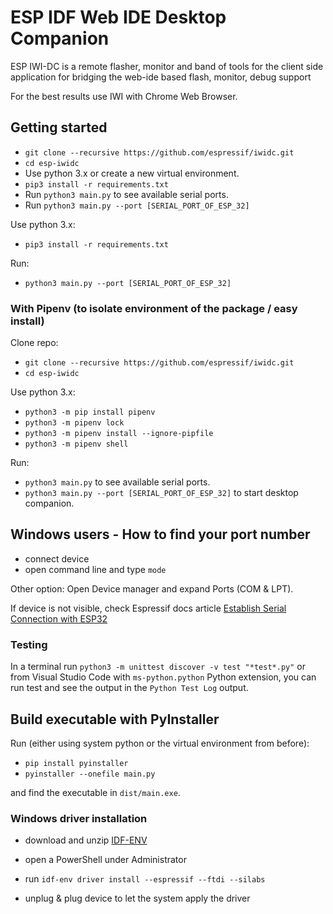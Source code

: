 # ESP IDF Web IDE Desktop Companion

ESP IWI-DC is a remote flasher, monitor and band of tools for the client side application for bridging the web-ide based flash, monitor, debug support

For the best results use IWI with Chrome Web Browser.

## Getting started

- `git clone --recursive https://github.com/espressif/iwidc.git`
- `cd esp-iwidc`
- Use python 3.x or create a new virtual environment.
- `pip3 install -r requirements.txt`
- Run `python3 main.py` to see available serial ports.
- Run `python3 main.py --port [SERIAL_PORT_OF_ESP_32]`

Use python 3.x:
- `pip3 install -r requirements.txt`

Run:
- `python3 main.py --port [SERIAL_PORT_OF_ESP_32]`


### With Pipenv (to isolate environment of the package / easy install)

Clone repo:
- `git clone --recursive https://github.com/espressif/iwidc.git`
- `cd esp-iwidc`

Use python 3.x:
- `python3 -m pip install pipenv`
- `python3 -m pipenv lock`
- `python3 -m pipenv install --ignore-pipfile`
- `python3 -m pipenv shell`

Run:
- `python3 main.py` to see available serial ports.
- `python3 main.py --port [SERIAL_PORT_OF_ESP_32]` to start desktop companion.


## Windows users - How to find your port number
- connect device
- open command line and type `mode`

Other option: Open Device manager and expand Ports (COM & LPT). 
 
If device is not visible, check Espressif docs article [Establish Serial Connection with ESP32](https://docs.espressif.com/projects/esp-idf/en/latest/esp32/get-started/establish-serial-connection.html)

### Testing

In a terminal run `python3 -m unittest discover -v test "*test*.py"` or from Visual Studio Code with `ms-python.python` Python extension, you can run test and see the output in the `Python Test Log` output.

## Build executable with PyInstaller

Run (either using system python or the virtual environment from before):

- `pip install pyinstaller`
- `pyinstaller --onefile main.py`

and find the executable in `dist/main.exe`.


### Windows driver installation

- download and unzip [IDF-ENV](https://github.com/espressif/idf-env)
- open a PowerShell under Administrator
- run `idf-env driver install --espressif --ftdi --silabs`

- unplug & plug device to let the system apply the driver
